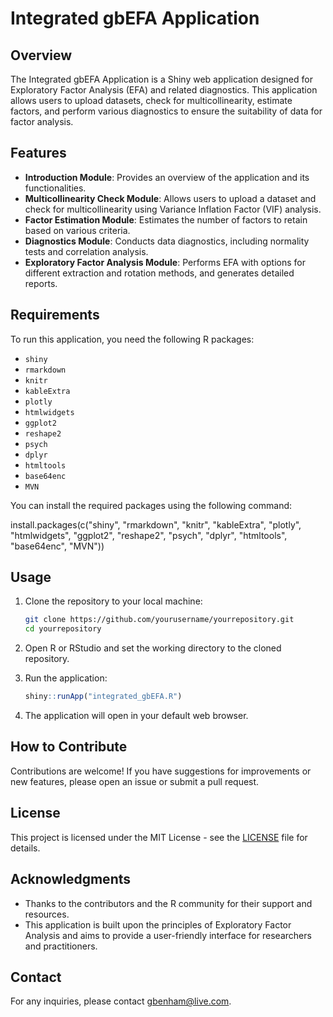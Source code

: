 # Integrated gbEFA Application

## Overview

The Integrated gbEFA Application is a Shiny web application designed for Exploratory Factor Analysis (EFA) and related diagnostics. This application allows users to upload datasets, check for multicollinearity, estimate factors, and perform various diagnostics to ensure the suitability of data for factor analysis.

## Features

- **Introduction Module**: Provides an overview of the application and its functionalities.
- **Multicollinearity Check Module**: Allows users to upload a dataset and check for multicollinearity using Variance Inflation Factor (VIF) analysis.
- **Factor Estimation Module**: Estimates the number of factors to retain based on various criteria.
- **Diagnostics Module**: Conducts data diagnostics, including normality tests and correlation analysis.
- **Exploratory Factor Analysis Module**: Performs EFA with options for different extraction and rotation methods, and generates detailed reports.

## Requirements

To run this application, you need the following R packages:

- `shiny`
- `rmarkdown`
- `knitr`
- `kableExtra`
- `plotly`
- `htmlwidgets`
- `ggplot2`
- `reshape2`
- `psych`
- `dplyr`
- `htmltools`
- `base64enc`
- `MVN`

You can install the required packages using the following command:



install.packages(c("shiny", "rmarkdown", "knitr", "kableExtra", "plotly", "htmlwidgets", "ggplot2", "reshape2", "psych", "dplyr", "htmltools", "base64enc", "MVN"))


## Usage

1. Clone the repository to your local machine:
   ```bash
   git clone https://github.com/yourusername/yourrepository.git
   cd yourrepository
   ```

2. Open R or RStudio and set the working directory to the cloned repository.

3. Run the application:
   ```r
   shiny::runApp("integrated_gbEFA.R")
   ```

4. The application will open in your default web browser.

## How to Contribute

Contributions are welcome! If you have suggestions for improvements or new features, please open an issue or submit a pull request.

## License

This project is licensed under the MIT License - see the [LICENSE](LICENSE) file for details.

## Acknowledgments

- Thanks to the contributors and the R community for their support and resources.
- This application is built upon the principles of Exploratory Factor Analysis and aims to provide a user-friendly interface for researchers and practitioners.

## Contact

For any inquiries, please contact [gbenham@live.com](mailto:gbenham@live.com).

